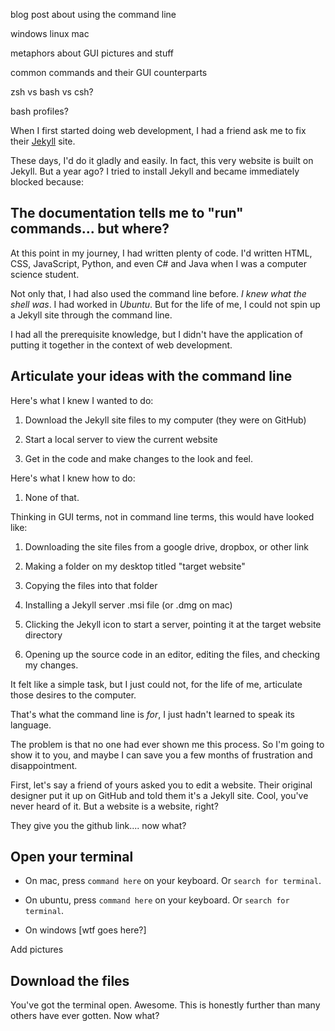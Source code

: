 blog post about using the command line 

windows 
linux
mac

metaphors about GUI 
pictures and stuff 

common commands and their GUI counterparts 

zsh vs bash vs csh? 

bash profiles? 

When I first started doing web development, I had a friend ask me to fix their [Jekyll](https://jekyllrb.com/) site. 

These days, I'd do it gladly and easily. In fact, this very website is built on Jekyll. But a year ago? I tried to install Jekyll and became immediately blocked because:

## The documentation tells me to "run" commands... but where? 

At this point in my journey, I had written plenty of code. I'd written HTML, CSS, JavaScript, Python, and even C# and Java when I was a computer science student.

Not only that, I had also used the command line before. *I knew what the shell was*. I had worked in *Ubuntu*. But for the life of me, I could not spin up a Jekyll site through the command line. 

I had all the prerequisite knowledge, but I didn't have the application of putting it together in the context of web development. 

## Articulate your ideas with the command line

Here's what I knew I wanted to do: 

1. Download the Jekyll site files to my computer (they were on GitHub)

2. Start a local server to view the current website 

3. Get in the code and make changes to the look and feel. 

Here's what I knew how to do: 

1. None of that. 

Thinking in GUI terms, not in command line terms, this would have looked like: 

1. Downloading the site files from a google drive, dropbox, or other link 

2. Making a folder on my desktop titled "target website"

3. Copying the files into that folder 

4. Installing a Jekyll server .msi file (or .dmg on mac)

5. Clicking the Jekyll icon to start a server, pointing it at the target website directory 

6. Opening up the source code in an editor, editing the files, and checking my changes. 

It felt like a simple task, but I just could not, for the life of me, articulate those desires to the computer. 

That's what the command line is *for*, I just hadn't learned to speak its language.

The problem is that no one had ever shown me this process. So I'm going to show it to you, and maybe I can save you a few months of frustration and disappointment. 

First, let's say a friend of yours asked you to edit a website. Their original designer put it up on GitHub and told them it's a Jekyll site. Cool, you've never heard of it. But a website is a website, right? 

They give you the github link.... now what? 

## Open your terminal 

- On mac, press `command here` on your keyboard. Or `search for terminal`. 

- On ubuntu, press `command here` on your keyboard. Or `search for terminal`. 

- On windows [wtf goes here?]

Add pictures

## Download the files

You've got the terminal open. Awesome. This is honestly further than many others have ever gotten. Now what? 